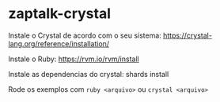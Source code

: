# zaptalk-crystal

Instale o Crystal de acordo com o seu sistema:
https://crystal-lang.org/reference/installation/

Instale o Ruby:
https://rvm.io/rvm/install

Instale as dependencias do crystal:
shards install

Rode os exemplos com `ruby <arquivo>` ou `crystal <arquivo>`
